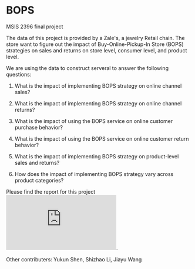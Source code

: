 # BOPS
MSIS 2396 final project


The data of this project is provided by a Zale's, a jewelry Retail chain. The store want to figure out the impact of Buy-Online-Pickup-In Store (BOPS) strategies on sales and returns on store level, consumer level, and product level.</p>

We are using the data to construct serveral to answer the following questions:</p>
1. What is the impact of implementing BOPS strategy on online channel sales?</p>
2. What is the impact of implementing BOPS strategy on online channel returns?</p>
3. What is the impact of using the BOPS service on online customer purchase behavior?</p>
4. What is the impact of using the BOPS service on online customer return behavior?</p>
5. What is the impact of implementing BOPS strategy on product-level sales and returns?</p>
6. How does the impact of implementing BOPS strategy vary across product categories?</p>

Please find the report for this project ![here](https://github.com/jymhe120/BOPS/blob/master/Bops.pdf).

Other contributers: Yukun Shen, Shizhao Li, Jiayu Wang
